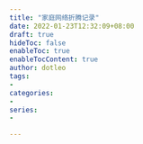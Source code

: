 ```yaml
---
title: "家庭网络折腾记录"
date: 2022-01-23T12:32:09+08:00
draft: true
hideToc: false
enableToc: true
enableTocContent: true
author: dotleo
tags:
- 
categories:
- 
series:
- 

---
```



